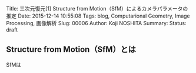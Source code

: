 Title: 三次元復元[1] Structure from Motion（SfM）によるカメラパラメータの推定
Date: 2015-12-14 10:55:08
Tags: blog, Computarional Geometry, Image Processing, 画像解析
Slug: 00006
Author: Koji NOSHITA
Summary: 
Status: draft

## Structure from Motion（SfM）とは
SfMは
